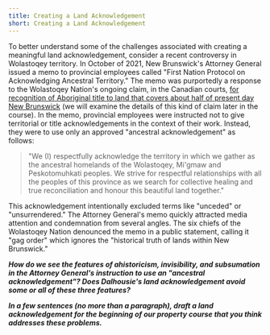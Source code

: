 ```yaml
---
title: Creating a Land Acknowledgement 
short: Creating a Land Acknowledgement
---
```


To better understand some of the challenges associated with creating a meaningful land acknowledgement, consider a recent controversy in Wolastoqey territory. In October of 2021, New Brunswick's Attorney General issued a memo to provincial employees called "First Nation Protocol on Acknowledging Ancestral Territory." The memo was purportedly a response to the Wolastoqey Nation's ongoing claim, in the Canadian courts, [for recognition of Aboriginal title to land that covers about half of present day New Brunswick](https://www.cbc.ca/news/canada/new-brunswick/wolastoqey-nation-filing-for-title-claim-against-new-brunswick-1.5750955) (we will examine the details of this kind of claim later in the course). In the memo, provincial employees were instructed not to give territorial or title acknowledgements in the context of their work. Instead, they were to use only an approved "ancestral acknowledgement" as follows:

> "We (I) respectfully acknowledge the territory in which we gather as the ancestral homelands of the Wolastoqey, Mi'gmaw and Peskotomuhkati peoples. We strive for respectful relationships with all the peoples of this province as we search for collective healing and true reconciliation and honour this beautiful land together."

This acknowledgement intentionally excluded terms like "unceded" or "unsurrendered." The Attorney General's memo quickly attracted media attention and condemnation from several angles. The six chiefs of the Wolastoqey Nation denounced the memo in a public statement, calling it "gag order" which ignores the "historical truth of lands within New Brunswick." 

***How do we see the features of ahistoricism, invisibility, and subsumation in the Attorney General's instruction to use an "ancestral acknowledgement"? Does Dalhousie's land acknowledgement avoid some or all of these three features?***

***In a few sentences (no more than a paragraph), draft a land acknowledgement for the beginning of our property course that you think addresses these problems.***